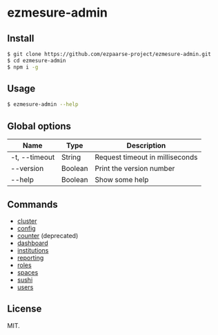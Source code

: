 # ezmesure-admin

## Install

```sh
$ git clone https://github.com/ezpaarse-project/ezmesure-admin.git
$ cd ezmesure-admin
$ npm i -g
```

## Usage

```bash
$ ezmesure-admin --help
```

## Global options

| Name | Type | Description |
| --- | --- | --- |
| -t, --timeout | String | Request timeout in milliseconds |
| --version | Boolean | Print the version number |
| --help | Boolean | Show some help |

## Commands

- [cluster](/doc/cluster.md)
- [config](/doc/config.md)
- [counter](/doc/counter.md) (deprecated)
- [dashboard](/doc/dashboard.md)
- [institutions](/doc/institutions.md)
- [reporting](/doc/reporting.md)
- [roles](/doc/roles.md)
- [spaces](/doc/spaces.md)
- [sushi](/doc/sushi.md)
- [users](/doc/users.md)
## License

MIT.